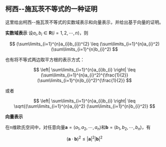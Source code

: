 ## 柯西--施瓦茨不等式的一种证明

这里给出柯西--施瓦茨不等式的实数域表示和向量表示，并给出基于向量的证明。

**实数域表示**
设$a_i, b_i \in \boldsymbol{R} (i=1,2,\cdots,n)$，则

$$
(\sum\limits_{i=1}^{n}a_{i}b_{i})^{2} \leq (\sum\limits_{i=1}^{n}a_{i}^2) (\sum\limits_{i=1}^{n}b_{i}^2)
$$

也有将不等式两边取平方根的表示方式：

$$
\left| \sum\limits_{i=1}^{n}a_{i}b_{i} \right| \leq (\sum\limits_{i=1}^{n}a_{i}^2)^{\frac{1}{2}} (\sum\limits_{i=1}^{n}b_{i}^2)^{\frac{1}{2}}
$$

或者

$$
\left| \sum\limits_{i=1}^{n}a_{i}b_{i} \right| \leq \sqrt{(\sum\limits_{i=1}^{n}a_{i}^2) (\sum\limits_{i=1}^{n}b_{i}^2)}
$$

**向量表示**

在n维欧氏空间中，对任意向量$\mathbf{a} = (a_1, a_2, \cdots, a_n)$和$\mathbf{b} = (b_1, b_2, \cdots, b_n)$，有

$$
(\mathbf{a} \cdot \mathbf{b})^{2} \leq |\mathbf{a}|^{2} |\mathbf{b}|^{2}
$$


